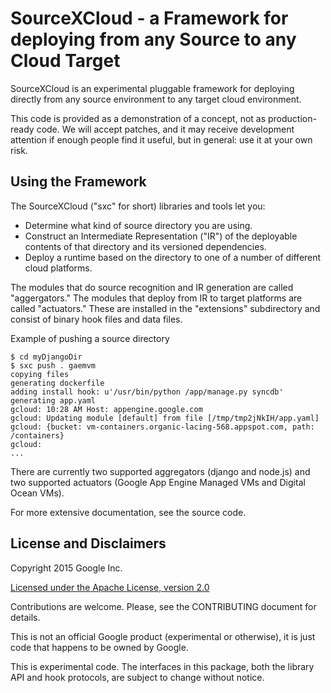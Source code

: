 
SourceXCloud - a Framework for deploying from any Source to any Cloud Target
============================================================================

SourceXCloud is an experimental pluggable framework for deploying directly
from any source environment to any target cloud environment.

This code is provided as a demonstration of a concept, not as production-ready
code.  We will accept patches, and it may receive development attention if
enough people find it useful, but in general: use it at your own risk.

Using the Framework
-------------------

The SourceXCloud ("sxc" for short) libraries and tools let you:

- Determine what kind of source directory you are using.
- Construct an Intermediate Representation ("IR") of the deployable contents
  of that directory and its versioned dependencies.
- Deploy a runtime based on the directory to one of a number of different
  cloud platforms.

The modules that do source recognition and IR generation are called
"aggergators."  The modules that deploy from IR to target platforms are called
"actuators."  These are installed in the "extensions" subdirectory and consist
of binary hook files and data files.

Example of pushing a source directory

    $ cd myDjangoDir
    $ sxc push . gaemvm
    copying files
    generating dockerfile
    adding install hook: u'/usr/bin/python /app/manage.py syncdb'
    generating app.yaml
    gcloud: 10:28 AM Host: appengine.google.com
    gcloud: Updating module [default] from file [/tmp/tmp2jNkIH/app.yaml]
    gcloud: {bucket: vm-containers.organic-lacing-568.appspot.com, path: /containers}
    gcloud:
    ...

There are currently two supported aggregators (django and node.js) and two
supported actuators (Google App Engine Managed VMs and Digital Ocean VMs).

For more extensive documentation, see the source code.

License and Disclaimers
-----------------------

Copyright 2015 Google Inc.

[Licensed under the Apache License, version 2.0](LICENSE)

Contributions are welcome. Please, see the CONTRIBUTING document for details.

This is not an official Google product (experimental or otherwise), it is
just code that happens to be owned by Google.

This is experimental code.  The interfaces in this package, both the library API
and hook protocols, are subject to change without notice.

